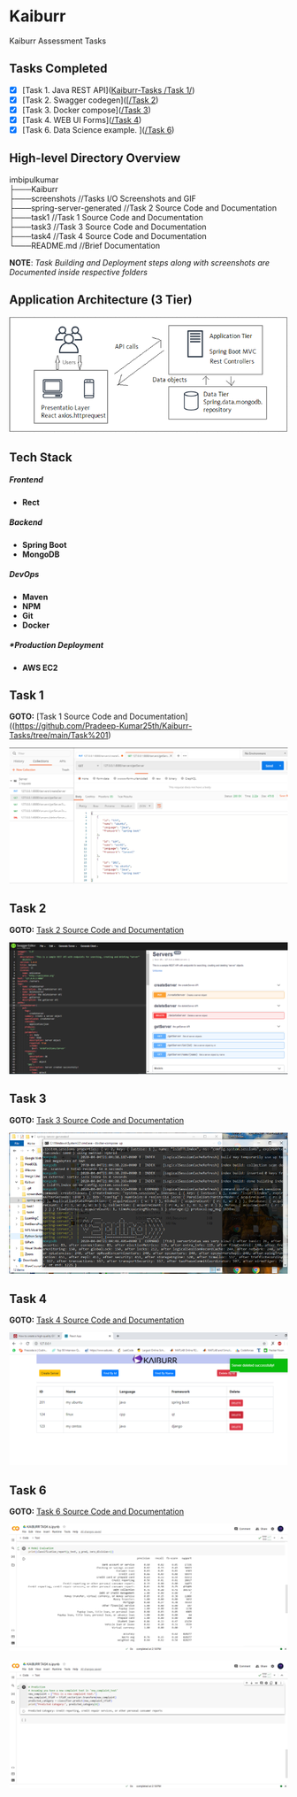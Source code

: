 # Kaiburr

Kaiburr Assessment Tasks



## Tasks Completed

- [x] [Task 1. Java REST API]([Kaiburr-Tasks
/Task 1/](https://github.com/Pradeep-Kumar25th/Kaiburr-Tasks/tree/main/Task%201))
- [x] [Task 2. Swagger codegen]([[/Task 2](https://github.com/Pradeep-Kumar25th/Kaiburr-Tasks/tree/main/Task%202))
- [x] [Task 3. Docker compose]([/Task 3](https://github.com/Pradeep-Kumar25th/Kaiburr-Tasks/tree/main/Task%203))
- [x] [Task 4. WEB UI Forms]([/Task 4](https://github.com/Pradeep-Kumar25th/Kaiburr-Tasks/tree/main/Task%204))
- [x] [Task 6. Data Science example.
]([/Task 6](https://github.com/Pradeep-Kumar25th/Kaiburr-Tasks/tree/main/Task%206))

## High-level Directory Overview

imbipulkumar <br/>
├───Kaiburr <br/>
    ├───screenshots	//Tasks I/O Screenshots and GIF <br/>
    ├───spring-server-generated //Task 2 Source Code and Documentation <br/>
    ├───task1	//Task 1 Source Code and Documentation <br/>
    ├───task3	//Task 3 Source Code and Documentation <br/>
    ├───task4	//Task 4 Source Code and Documentation <br/>
    └───README.md	//Brief Documentation

**NOTE**: *Task Building and Deployment steps along with screenshots are Documented inside respective folders*

## Application Architecture (3 Tier)

![Application Architecture](/screenshots/applicationArchitecture.PNG)

## Tech Stack

##### Frontend

- **Rect**

##### Backend
- **Spring Boot**
- **MongoDB**

##### DevOps
- **Maven**
- **NPM**
- **Git**
- **Docker**

##### *Production Deployment
- **AWS EC2**

## Task 1

**GOTO:**	[Task 1 Source Code and Documentation]((https://github.com/Pradeep-Kumar25th/Kaiburr-Tasks/tree/main/Task%201)

![GetAllServ](/screenshots/getAllServerPostManIO.PNG)

## Task 2

**GOTO:**	[Task 2 Source Code and Documentation]([/spring-server-generated](https://github.com/Pradeep-Kumar25th/Kaiburr-Tasks/tree/main/Task%202))

![SwaggerUi](/screenshots/task2SwaggerDoc.PNG)

## Task 3

**GOTO:**	[Task 3 Source Code and Documentation](/Task%201)

![DockerContainer](/screenshots/task3dockerServExcAndLogs.PNG)

## Task 4

**GOTO:**	[Task 4 Source Code and Documentation](/task4)

![WebUiForms](screenshots/task4WebUIForm.png)

## Task 6
**GOTO:**  [Task 6 Source Code and Documentation](Task%206)

![Task 6 Screenshot](screenshots/Task%206%20ss3.png)

![Task 6 Screenshot](screenshots/Task%206%20ss4.png)





